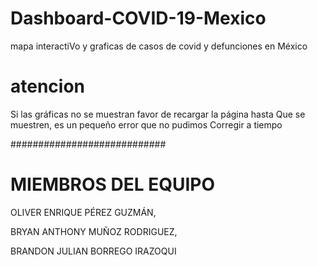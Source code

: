 # Dashboard-COVID-19-Mexico
mapa interactiVo y graficas de casos de covid y defunciones en México

# atencion

Si las gráficas no se muestran favor de recargar la página hasta
Que se muestren, es un pequeño error que no pudimos
Corregir a tiempo

############################

# MIEMBROS DEL EQUIPO
OLIVER ENRIQUE PÉREZ GUZMÁN,

BRYAN ANTHONY MUÑOZ RODRIGUEZ,

BRANDON JULIAN BORREGO IRAZOQUI
